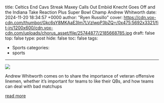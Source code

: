 title: Celtics End Cavs Streak Maxey Calls Out Embiid Knecht Goes Off and the Indiana Take Reaction Plus Super Bowl Champ Andrew Whitworth
date: 2024-11-20 18:34:57 +0000
author: "Ryen Russillo"
cover: https://cdn.vox-cdn.com/thumbor/Gkc6sY8MKAaE3Im7LVzlwpP3bZQ=/0x475:5692x3321/fit-in/1200x600/cdn.vox-cdn.com/uploads/chorus_asset/file/25744877/2185668785.jpg
draft: false
top: false
type: post
hide: false
toc: false
tags:
  - Sports
categories:
  - sports
---

![](https://cdn.vox-cdn.com/thumbor/Gkc6sY8MKAaE3Im7LVzlwpP3bZQ=/0x475:5692x3321/fit-in/1200x600/cdn.vox-cdn.com/uploads/chorus_asset/file/25744877/2185668785.jpg)

Andrew Whitworth comes on to share the importance of veteran offensive linemen, whether it’s important for teams to like their QBs, and how teams can deal with bad matchups

[read more](https://www.theringer.com/ryen-russillo-podcast/2024/11/20/24301650/celtics-cavaliers-tyrese-maxey-calls-out-joel-embiid-dalton-knecht-goes-off-andrew-whitworth)
